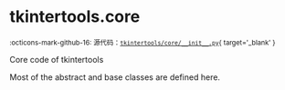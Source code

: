 # tkintertools.core

<small>:octicons-mark-github-16: 源代码：[`tkintertools/core/__init__.py`](https://github.com/Xiaokang2022/tkintertools/blob/3.0.0rc4/tkintertools/core/__init__.py){ target='_blank' }</small>

Core code of tkintertools

Most of the abstract and base classes are defined here.



